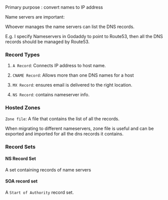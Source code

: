 
Primary purpose : convert names to IP address


Name servers are important:

Whoever manages the name servers can list the DNS records.

E.g. I specify Nameservers in Godaddy to point to Route53, then all the
DNS records should be managed by Route53.


### Record Types

1. `A Record`: Connects IP address to host name.

2. `CNAME Record`: Allows more than one DNS names for a host

3. `MX Record`: ensures email is delivered to the right location.

4. `NS Record`: contains nameserver info.



### Hosted Zones

`Zone file`: A file that contains the list of all the records.

When migrating to different nameservers, zone file is useful and can be exported and imported for all the dns records it contains.

### Record Sets

#### NS Record Set

A set containing records of name servers

#### SOA record set

A `Start of Authority` record set.


